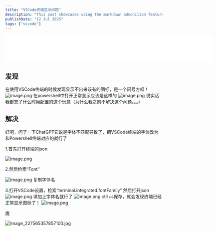 ```yaml
---
title: "VSCode终端显示问题"
description: "This post showcases using the markdown admonition feature in Astro Cactus"
publishDate: "12 Jul 2025"
tags: ["vscode"]
---
```

<iframe frameborder="no" border="0" marginwidth="0" marginheight="0" width=666 height=86 src="//music.163.com/outchain/player?type=2&id=22693858&auto=0&height=66"></iframe>

## 发现
 在使用VSCode终端的时候发现显示不出来该有的图标，是一个问号方框！
 ![image.png](https://roim-picx-9nr.pages.dev/rest/26mYqVK.png)
 在powershell中打开正常显示应该是这样的
 ![image.png](https://roim-picx-9nr.pages.dev/rest/bHgyqVK.png)
 说实话我都忘了什么时候配置的这个玩意（为什么我之前不解决这个问题。。。)
## 解决
好吧，问了一下ChatGPT它说是字体不匹配导致了，把VSCode终端的字体改为和Powershell终端对应的就行了

1.首先打开终端的json

![image.png](https://roim-picx-9nr.pages.dev/rest/WqozqVK.png)

2.然后检索“Font”

![image.png](https://roim-picx-9nr.pages.dev/rest/ohvzqVK.png)
复制字体名

3.打开VSCode设置，检索“terminal.integrated.fontFamily”
然后打开json
![image.png](https://roim-picx-9nr.pages.dev/rest/2CmARVK.png)
填加上字体名就行了
![image.png](https://roim-picx-9nr.pages.dev/rest/dXeaRVK.png)
ctrl+s保存，就会发现终端已经正常显示图标了！
![image.png](https://roim-picx-9nr.pages.dev/rest/rc7aRVK.png)

鹰

![Image_227565357857100.jpg](https://roim-picx-9nr.pages.dev/rest/HdUSkvK.jpeg)

